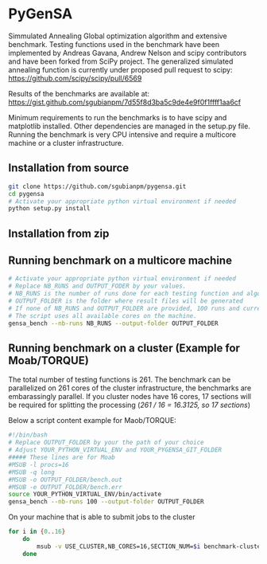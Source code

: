 # PyGenSA

Simmulated Annealing Global optimization algorithm and extensive benchmark. Testing functions used in the benchmark have been implemented by Andreas Gavana, Andrew Nelson and scipy contributors and have been forked from SciPy project.
The generalized simulated annealing function is currently under proposed pull request to scipy:
https://github.com/scipy/scipy/pull/6569

Results of the benchmarks are available at:
https://gist.github.com/sgubianpm/7d55f8d3ba5c9de4e9f0f1ffff1aa6cf

Minimum requirements to run the benchmarks is to have scipy and matplotlib installed. Other dependencies are managed in the setup.py file. 
Running the benchmark is very CPU intensive and require a multicore machine or a cluster infrastructure.

## Installation from source

```bash
git clone https://github.com/sgubianpm/pygensa.git
cd pygensa
# Activate your appropriate python virtual environment if needed
python setup.py install
```

## Installation from zip

## Running benchmark on a multicore machine

```bash
# Activate your appropriate python virtual environment if needed
# Replace NB_RUNS and OUTPUT_FODER by your values.
# NB_RUNS is the number of runs done for each testing function and algorithm used
# OUTPUT_FOLDER is the folder where result files will be generated
# If none of NB_RUNS and OUTPUT_FOLDER are provided, 100 runs and current working directory/DATA is used.
# The script uses all available cores on the machine.
gensa_bench --nb-runs NB_RUNS --output-folder OUTPUT_FOLDER
```

## Running benchmark on a cluster (Example for Moab/TORQUE)

The total number of testing functions is 261. The benchmark can be parallelized on 261 cores of the cluster infrastructure, the benchmarks are embarassingly parallel. If you cluster nodes have 16 cores, 17 sections will be required for splitting the processing (_261 / 16 = 16.3125, so 17 sections_)

Below a script content example for Maob/TORQUE:
```bash
#!/bin/bash
# Replace OUTPUT_FOLDER by your the path of your choice
# Adjust YOUR_PYTHON_VIRTUAL_ENV and YOUR_PYGENSA_GIT_FOLDER
##### These lines are for Moab
#MSUB -l procs=16
#MSUB -q long
#MSUB -o OUTPUT_FOLDER/bench.out
#MSUB -e OUTPUT_FOLDER/bench.err
source YOUR_PYTHON_VIRTUAL_ENV/bin/activate 
gensa_bench --nb-runs 100 --output-folder OUTPUT_FOLDER 
```
On your machine that is able to submit jobs to the cluster
```bash
for i in {0..16}
    do
        msub -v USE_CLUSTER,NB_CORES=16,SECTION_NUM=$i benchmark-cluster.sh
    done
```



